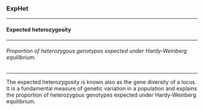 ### ExpHet



------
#### Expected heterozygosity



------
###### Proportion of heterozygous genotypes expected under Hardy-Weinberg equilibrium.



------
The expected heterozygosity is known also as the gene diversity of a locus. It is a fundamental measure of genetic variation in a population and explains the proportion of heterozygous genotypes expected under Hardy-Weinberg equilibrium.